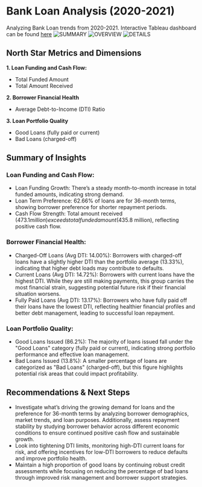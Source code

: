 # Bank Loan Analysis (2020-2021)
Analyzing Bank Loan trends from 2020-2021. Interactive Tableau dashboard can be found [here](https://public.tableau.com/views/BankDashboard_17254123098810/SUMMARY?:language=en-US&:sid=&:redirect=auth&:display_count=n&:origin=viz_share_link)
![SUMMARY](https://github.com/user-attachments/assets/b13f89c8-c894-4b41-848e-34da8859281e)
![OVERVIEW](https://github.com/user-attachments/assets/a57354a8-acf5-435d-a05d-54b190d5432d)
![DETAILS](https://github.com/user-attachments/assets/eddd852e-1b12-4c00-ae56-e9dc38038a94)
## North Star Metrics and Dimensions
**1. Loan Funding and Cash Flow:**
* Total Funded Amount 
* Total Amount Received

**2. Borrower Financial Health**
* Average Debt-to-Income (DTI) Ratio 

**3. Loan Portfolio Quality**
* Good Loans (fully paid or current)
* Bad Loans (charged-off) 

## Summary of Insights
### Loan Funding and Cash Flow:
* Loan Funding Growth: There’s a steady month-to-month increase in total funded amounts, indicating strong demand.
* Loan Term Preference: 62.66% of loans are for 36-month terms, showing borrower preference for shorter repayment periods.
* Cash Flow Strength: Total amount received ($473.1 million) exceeds total funded amount ($435.8 million), reflecting positive cash flow.
### Borrower Financial Health:
* Charged-Off Loans (Avg DTI: 14.00%): Borrowers with charged-off loans have a slightly higher DTI than the portfolio average (13.33%), indicating that higher debt loads may contribute to defaults.
* Current Loans (Avg DTI: 14.72%): Borrowers with current loans have the highest DTI. While they are still making payments, this group carries the most financial strain, suggesting potential future risk if their financial situation worsens.
* Fully Paid Loans (Avg DTI: 13.17%): Borrowers who have fully paid off their loans have the lowest DTI, reflecting healthier financial profiles and better debt management, leading to successful loan repayment.
### Loan Portfolio Quality:
* Good Loans Issued (86.2%): The majority of loans issued fall under the "Good Loans" category (fully paid or current), indicating strong portfolio performance and effective loan management.
* Bad Loans Issued (13.8%): A smaller percentage of loans are categorized as "Bad Loans" (charged-off), but this figure highlights potential risk areas that could impact profitability.
## Recommendations & Next Steps
* Investigate what’s driving the growing demand for loans and the preference for 36-month terms by analyzing borrower demographics, market trends, and loan purposes. Additionally, assess repayment stability by studying borrower behavior across different economic conditions to ensure continued positive cash flow and sustainable growth.
*  Look into tightening DTI limits, monitoring high-DTI current loans for risk, and offering incentives for low-DTI borrowers to reduce defaults and improve portfolio health.
*  Maintain a high proportion of good loans by continuing robust credit assessments while focusing on reducing the percentage of bad loans through improved risk management and borrower support strategies. 
 


